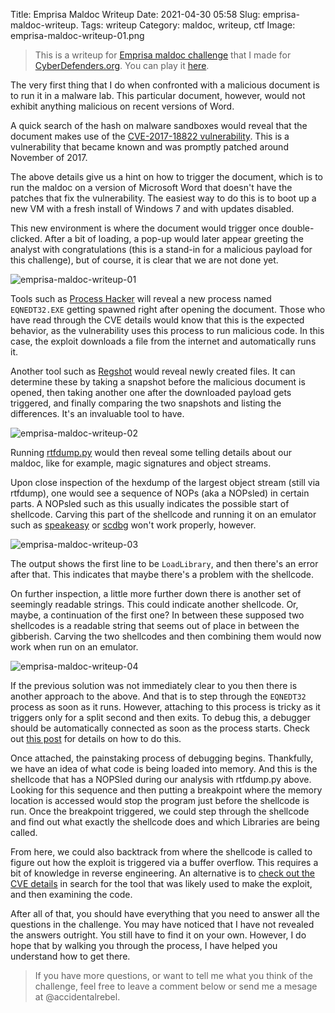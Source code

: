 Title: Emprisa Maldoc Writeup
Date: 2021-04-30 05:58
Slug: emprisa-maldoc-writeup.
Tags: writeup
Category: maldoc, writeup, ctf
Image: emprisa-maldoc-writeup-01.png

> This is a writeup for [Emprisa maldoc challenge](the-emprisa-maldoc-challenge) that I made for [CyberDefenders.org](https://cyberdefenders.org/). You can play it [here](https://cyberdefenders.org/labs/56).

The very first thing that I do when confronted with a malicious document is to run it in a malware lab. This particular document, however, would not exhibit anything malicious on recent versions of Word.

A quick search of the hash on malware sandboxes would reveal that the document makes use of the [CVE-2017-18822 vulnerability](https://nvd.nist.gov/vuln/detail/CVE-2017-18822). This is a vulnerability that became known and was promptly patched around November of 2017.

The above details give us a hint on how to trigger the document, which is to run the maldoc on a version of Microsoft Word that doesn't have the patches that fix the vulnerability. The easiest way to do this is to boot up a new VM with a fresh install of Windows 7 and with updates disabled.

This new environment is where the document would trigger once double-clicked. After a bit of loading, a pop-up would later appear greeting the analyst with congratulations (this is a stand-in for a malicious payload for this challenge), but of course, it is clear that we are not done yet.

![emprisa-maldoc-writeup-01]({attach}/images/emprisa-maldoc-writeup-01.png)

Tools such as [Process Hacker](https://processhacker.sourceforge.io/) will reveal a new process named `EQNEDT32.EXE` getting spawned right after opening the document. Those who have read through the CVE details would know that this is the expected behavior, as the vulnerability uses this process to run malicious code. In this case, the exploit downloads a file from the internet and automatically runs it.

Another tool such as [Regshot](https://sourceforge.net/projects/regshot/) would reveal newly created files. It can determine these by taking a snapshot before the malicious document is opened, then taking another one after the downloaded payload gets triggered, and finally comparing the two snapshots and listing the differences. It's an invaluable tool to have.

![emprisa-maldoc-writeup-02]({attach}/images/emprisa-maldoc-writeup-02.png)

Running [rtfdump.py](https://github.com/DidierStevens/DidierStevensSuite/blob/master/rtfdump.py) would then reveal some telling details about our maldoc, like for example, magic signatures and object streams.

Upon close inspection of the hexdump of the largest object stream (still via rtfdump), one would see a sequence of NOPs (aka a NOPsled) in certain parts. A NOPsled such as this usually indicates the possible start of shellcode. Carving this part of the shellcode and running it on an emulator such as [speakeasy](https://github.com/fireeye/speakeasy) or [scdbg](http://sandsprite.com/blogs/index.php?uid=7&pid=152) won't work properly, however.

![emprisa-maldoc-writeup-03]({attach}/images/emprisa-maldoc-writeup-03.png)

The output shows the first line to be `LoadLibrary`, and then there's an error after that. This indicates that maybe there's a problem with the shellcode. 

On further inspection, a little more further down there is another set of seemingly readable strings. This could indicate another shellcode. Or, maybe, a continuation of the first one? In between these supposed two shellcodes is a readable string that seems out of place in between the gibberish. Carving the two shellcodes and then combining them would now work when run on an emulator.

![emprisa-maldoc-writeup-04]({attach}/images/emprisa-maldoc-writeup-04.png)

If the previous solution was not immediately clear to you then there is another approach to the above. And that is to step through the `EQNEDT32` process as soon as it runs. However, attaching to this process is tricky as it triggers only for a split second and then exits. To debug this, a debugger should be automatically connected as soon as the process starts. Check out [this post](https://pentestlab.blog/2020/01/13/persistence-image-file-execution-options-injection/) for details on how to do this.

Once attached, the painstaking process of debugging begins. Thankfully, we have an idea of what code is being loaded into memory. And this is the shellcode that has a NOPSled during our analysis with rtfdump.py above. Looking for this sequence and then putting a breakpoint where the memory location is accessed would stop the program just before the shellcode is run. Once the breakpoint triggered, we could step through the shellcode and find out what exactly the shellcode does and which Libraries are being called.

From here, we could also backtrack from where the shellcode is called to figure out how the exploit is triggered via a buffer overflow. This requires a bit of knowledge in reverse engineering. An alternative is to [check out the CVE details](https://nvd.nist.gov/vuln/detail/CVE-2017-18822) in search for the tool that was likely used to make the exploit, and then examining the code.

After all of that, you should have everything that you need to answer all the questions in the challenge. You may have noticed that I have not revealed the answers outright. You still have to find it on your own. However, I do hope that by walking you through the process, I have helped you understand how to get there.

> If you have more questions, or want to tell me what you think of the challenge, feel free to leave a comment below or send me a mesage at @accidentalrebel. 
